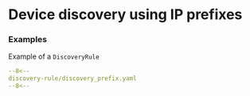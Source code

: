 # Device discovery using IP prefixes

### Examples

Example of a `DiscoveryRule`

```yaml
--8<--
discovery-rule/discovery_prefix.yaml
--8<--
```